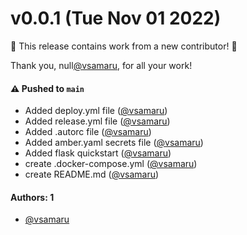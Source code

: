 # v0.0.1 (Tue Nov 01 2022)

:tada: This release contains work from a new contributor! :tada:

Thank you, null[@vsamaru](https://github.com/vsamaru), for all your work!

#### ⚠️ Pushed to `main`

- Added deploy.yml file ([@vsamaru](https://github.com/vsamaru))
- Added release.yml file ([@vsamaru](https://github.com/vsamaru))
- Added .autorc file ([@vsamaru](https://github.com/vsamaru))
- Added amber.yaml secrets file ([@vsamaru](https://github.com/vsamaru))
- Added flask quickstart ([@vsamaru](https://github.com/vsamaru))
- create .docker-compose.yml ([@vsamaru](https://github.com/vsamaru))
- create README.md ([@vsamaru](https://github.com/vsamaru))

#### Authors: 1

- [@vsamaru](https://github.com/vsamaru)
